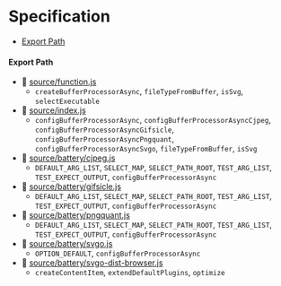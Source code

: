 # Specification

* [Export Path](#export-path)

#### Export Path
+ 📄 [source/function.js](source/function.js)
  - `createBufferProcessorAsync`, `fileTypeFromBuffer`, `isSvg`, `selectExecutable`
+ 📄 [source/index.js](source/index.js)
  - `configBufferProcessorAsync`, `configBufferProcessorAsyncCjpeg`, `configBufferProcessorAsyncGifsicle`, `configBufferProcessorAsyncPngquant`, `configBufferProcessorAsyncSvgo`, `fileTypeFromBuffer`, `isSvg`
+ 📄 [source/battery/cjpeg.js](source/battery/cjpeg.js)
  - `DEFAULT_ARG_LIST`, `SELECT_MAP`, `SELECT_PATH_ROOT`, `TEST_ARG_LIST`, `TEST_EXPECT_OUTPUT`, `configBufferProcessorAsync`
+ 📄 [source/battery/gifsicle.js](source/battery/gifsicle.js)
  - `DEFAULT_ARG_LIST`, `SELECT_MAP`, `SELECT_PATH_ROOT`, `TEST_ARG_LIST`, `TEST_EXPECT_OUTPUT`, `configBufferProcessorAsync`
+ 📄 [source/battery/pngquant.js](source/battery/pngquant.js)
  - `DEFAULT_ARG_LIST`, `SELECT_MAP`, `SELECT_PATH_ROOT`, `TEST_ARG_LIST`, `TEST_EXPECT_OUTPUT`, `configBufferProcessorAsync`
+ 📄 [source/battery/svgo.js](source/battery/svgo.js)
  - `OPTION_DEFAULT`, `configBufferProcessorAsync`
+ 📄 [source/battery/svgo-dist-browser.js](source/battery/svgo-dist-browser.js)
  - `createContentItem`, `extendDefaultPlugins`, `optimize`
